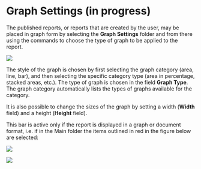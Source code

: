 # Graph Settings \(in progress\)

The published reports, or reports that are created by the user, may be placed in graph form by selecting the **Graph Settings** folder and from there using the commands to choose the type of graph to be applied to the report.

![](../../.gitbook/assets/image%20%288%29.png)

The style of the graph is chosen by first selecting the graph category \(area, line, bar\), and then selecting the specific category type \(area in percentage, stacked areas, etc.\). The type of graph is chosen in the field **Graph Type**. The graph category automatically lists the types of graphs available for the category.

It is also possible to change the sizes of the graph by setting a width \(**Width** field\) and a height \(**Height** field\).

This bar is active only if the report is displayed in a graph or document format, i.e. if in the Main folder the items outlined in red in the figure below are selected:

![](../../.gitbook/assets/image%20%282%29.png)

![](../../.gitbook/assets/image%20%283%29.png)

